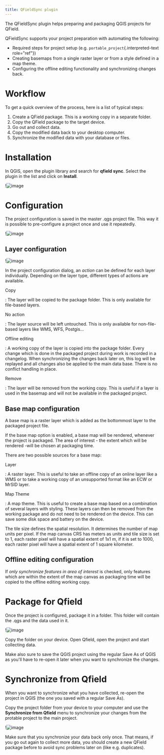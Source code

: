 ```yaml
---
title: QFieldSync plugin
---
```


The QFieldSync plugin helps preparing and packaging QGIS projects for
QField.

QFieldSync supports your project preparation with automating the
following:

-   Required steps for project setup (e.g.
    `portable_project`{.interpreted-text role="ref"})
-   Creating basemaps from a single raster layer or from a style defined
    in a map theme.
-   Configuring the offline editing functionality and synchronizing
    changes back.

Workflow
========

To get a quick overview of the process, here is a list of typical steps:

1.  Create a QField package. This is a working copy in a separate
    folder.
2.  Copy the QField package to the target device.
3.  Go out and collect data.
4.  Copy the modified data back to your desktop computer.
5.  Synchronize the modified data with your database or files.

Installation
============

In QGIS, open the plugin library and search for **qfield sync**. Select
the plugin in the list and click on **Install**.

!![image](../assets/images/qfield-sync_install.png)

Configuration
=============

The project configuration is saved in the master .qgs project file. This
way it is possible to pre-configure a project once and use it
repeatedly.

!![image](../assets/images/qfield-sync_configmenu.png)

Layer configuration
-------------------

!![image](../assets/images/qfield-sync_config.png)

In the project configuration dialog, an *action* can be defined for each
layer individually. Depending on the layer type, different types of
actions are available.

Copy

:   The layer will be copied to the package folder. This is only
    available for file-based layers.

No action

:   The layer source will be left untouched. This is only available for
    non-file-based layers like WMS, WFS, Postgis\...

Offline editing

:   A working copy of the layer is copied into the package folder. Every
    change which is done in the packaged project during work is recorded
    in a changelog. When synchronizing the changes back later on, this
    log will be replayed and all changes also be applied to the main
    data base. There is no conflict handling in place.

Remove

:   The layer will be removed from the working copy. This is useful if a
    layer is used in the basemap and will not be available in the
    packaged project.

Base map configuration
----------------------

A base map is a raster layer which is added as the bottommost layer to
the packaged project file.

If the base map option is enabled, a base map will be rendered, whenever
the project is packaged. The area of interest - the extent which will be
rendered -will be chosen at packaging time.

There are two possible sources for a base map:

Layer

:   A raster layer. This is useful to take an offline copy of an online
    layer like a WMS or to take a working copy of an unsupported format
    like an ECW or MrSID layer.

Map Theme

:   A map theme. This is useful to create a base map based on a
    combination of several layers with styling. These layers can then be
    removed from the working package and do not need to be rendered on
    the device. This can save some disk space and battery on the device.

The tile size defines the spatial resolution. It determines the number
of map units per pixel. If the map canvas CRS has meters as units and
tile size is set to 1, each raster pixel will have a spatial extent of
1x1 m, if it is set to 1000, each raster pixel will have a spatial
extent of 1 square kilometer.

Offline editing configuration
-----------------------------

If *only synchronize features in area of interest* is checked, only
features which are within the extent of the map canvas as packaging time
will be copied to the offline editing working copy.

Package for Qfield
==================

Once the project is configured, package it in a folder. This folder will
contain the .qgs and the data used in it.

!![image](../assets/images/qfield-sync_package.png)

Copy the folder on your device. Open Qfield, open the project and start
collecting data.

Make also sure to save the QGIS project using the regular Save As of
QGIS as you\'ll have to re-open it later when you want to synchronize
the changes.

Synchronize from Qfield
=======================

When you want to synchronize what you have collected, re-open the
project in QGIS (the one you saved with a regular Save As).

Copy the project folder from your device to your computer and use the
**Synchronize from Qfield** menu to synchronize your changes from the
protable project to the main project.

!![image](../assets/images/qfield-sync_sync.png)

Make sure that you synchronize your data back only once. That means, if
you go out again to collect more data, you should create a new QField
package before to avoid sync problems later on (like e.g. duplicates).
